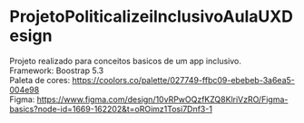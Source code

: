# ProjetoPoliticalizeiInclusivoAulaUXDesign

Projeto realizado para conceitos basicos de um app inclusivo.</br>
Framework: Boostrap 5.3</br>
Paleta de cores: https://coolors.co/palette/027749-ffbc09-ebebeb-3a6ea5-004e98</br>
Figma: https://www.figma.com/design/10vRPwOQzfKZQ8KlriVzRO/Figma-basics?node-id=1669-162202&t=oROimz1Tosi7Dnf3-1
